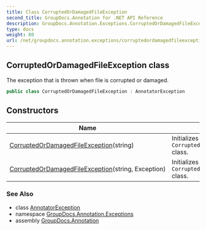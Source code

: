 ```yaml
---
title: Class CorruptedOrDamagedFileException
second_title: GroupDocs.Annotation for .NET API Reference
description: GroupDocs.Annotation.Exceptions.CorruptedOrDamagedFileException class. The exception that is thrown when file is corrupted or damaged
type: docs
weight: 80
url: /net/groupdocs.annotation.exceptions/corruptedordamagedfileexception/
---
```

## CorruptedOrDamagedFileException class

The exception that is thrown when file is corrupted or damaged.

```csharp
public class CorruptedOrDamagedFileException : AnnotatorException
```

## Constructors

| Name | Description |
| --- | --- |
| [CorruptedOrDamagedFileException](corruptedordamagedfileexception/#constructor)(string) | Initializes a new instance of the `CorruptedOrDamagedFileException` class. |
| [CorruptedOrDamagedFileException](corruptedordamagedfileexception/#constructor_1)(string, Exception) | Initializes a new instance of the `CorruptedOrDamagedFileException` class. |

### See Also

* class [AnnotatorException](../annotatorexception/)
* namespace [GroupDocs.Annotation.Exceptions](../../groupdocs.annotation.exceptions/)
* assembly [GroupDocs.Annotation](../../)



